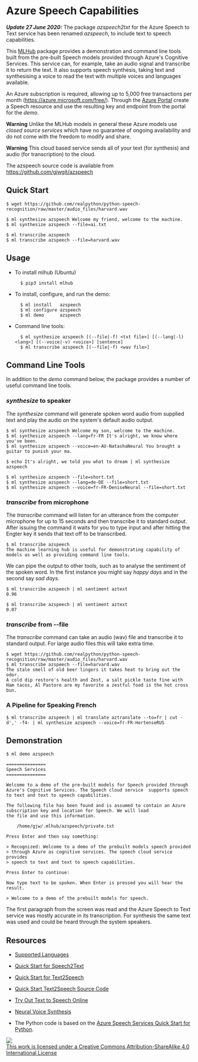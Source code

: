 # Azure Speech Capabilities

***Update 27 June 2020:*** The package *azspeech2txt* for the Azure Speech
to Text service has been renamed *azspeech*, to include text to speech
capabilities.

This [MLHub](https://mlhub.ai) package provides a demonstration and
command line tools built from the pre-built Speech models provided
through Azure's Cognitive Services. This service can, for example,
take an audio signal and transcribe it to return the text. It also
supports speech synthesis, taking text and synthesising a voice to
read the text with multiple voices and languages available.

An Azure subscription is required, allowing up to 5,000 free
transactions per month (https://azure.microsoft.com/free/). Through
the [Azure Portal](https://ms.portal.azure.com) create a Speech
resource and use the resulting key and endpoint from the portal for
the *demo*.

**Warning** Unlike the MLHub models in general these Azure models use
*closed source services* which have no guarantee of ongoing
availability and do not come with the freedom to modify and share.

**Warning** This cloud based service sends all of your text (for
synthesis) and audio (for transcription) to the cloud.

The azspeech source code is available from
https://github.com/gjwgit/azspeech

## Quick Start

```console
$ wget https://github.com/realpython/python-speech-recognition/raw/master/audio_files/harvard.wav

$ ml synthesize azspeech Welcome my friend, welcome to the machine.
$ ml synthesize azspeech --file=ai.txt

$ ml transcribe azspeech
$ ml transcribe azspeech --file=harvard.wav
```

## Usage

- To install mlhub (Ubuntu)

		$ pip3 install mlhub

- To install, configure, and run the demo:

		$ ml install   azspeech
		$ ml configure azspeech
		$ ml demo      azspeech
		
- Command line tools:

		$ ml synthesize azspeech [(--file|-f) <txt file>] [(--lang|-l) <lang>] [(--voice|-v) <voice>] [sentence]
		$ ml transcribe azspeech [(--file|-f) <wav file>]


## Command Line Tools

In addition to the *demo* command below, the package provides a number
of useful command line tools.

### *synthesize* to speaker

The *synthesize* command will generate spoken word audio from supplied
text and play the audio on the system's default audio output.

```console
$ ml synthesize azspeech Welcome my son, welcome to the machine.
$ ml synthesize azspeech --lang=fr-FR It's alright, we know where you've been.
$ ml synthesize azspeech --voice=en-AU-NatashaNeural You brought a guitar to punish your ma.

$ echo It's alright, we told you what to dream | ml synthesize azspeech

$ ml synthesize azspeech --file=short.txt
$ ml synthesize azspeech --lang=de-DE --file=short.txt
$ ml synthesize azspeech --voice=fr-FR-DeniseNeural --file=short.txt
```

### *transcribe* from microphone

The *transcribe* command will listen for an utterance from the computer microphone
for up to 15 seconds and then transcribe it to standard output. After
issuing the command it waits for you to type input and after hitting
the Engter key it sends that text off to be transcribed.

```console
$ ml transcribe azspeech
The machine learning hub is useful for demonstrating capability of 
models as well as providing command line tools.
```
We can pipe the output to other tools, such as to analyse the
sentiment of the spoken word. In the first instance you might say
*happy days* and in the second say *sad days*.

```console
$ ml transcribe azspeech | ml sentiment aztext
0.96

$ ml transcribe azspeech | ml sentiment aztext
0.07
```

### *transcribe* from --file

The *transcribe* command can take an audio (wav) file and transcribe
it to standard output. For large audio files this will take extra
time.

```console
$ wget https://github.com/realpython/python-speech-recognition/raw/master/audio_files/harvard.wav
$ ml transcribe azspeech --file=harvard.wav
The stale smell of old beer lingers it takes heat to bring out the odor.
A cold dip restore's health and Zest, a salt pickle taste fine with
Ham tacos, Al Pastore are my favorite a zestful food is the hot cross bun.
```

### A Pipeline for Speaking French
```console
$ ml transcribe azspeech | ml translate aztranslate --to=fr | cut -d',' -f4- | ml synthesize azspeech --voice=fr-FR-HortenseRUS
```

## Demonstration

```console
$ ml demo azspeech 

===============
Speech Services
===============

Welcome to a demo of the pre-built models for Speech provided through
Azure's Cognitive Services. The Speech cloud service  supports speech
to text and text to speech capabilities.

The following file has been found and is assumed to contain an Azure 
subscription key and location for Speech. We will load 
the file and use this information.

    /home/gjw/.mlhub/azspeech/private.txt

Press Enter and then say something: 

> Recognized: Welcome to a demo of the prebuilt models speech provided 
> through Azure as cognitive services. The speech cloud service provides
> speech to text and text to speech capabilities.

Press Enter to continue: 

Now type text to be spoken. When Enter is pressed you will hear the result.

> Welcome to a demo of the prebuilt models for speech.
```

The first paragraph from the screen was read and the Azure Speech to
Text service was mostly accurate in its transcription. For synthesis
the same text was used and could be heard through the system speakers.


## Resources

* [Supported
  Languages](https://docs.microsoft.com/en-gb/azure/cognitive-services/speech-service/language-support)

* [Quick Start for
  Speech2Text](https://github.com/Azure-Samples/cognitive-services-speech-sdk/blob/master/quickstart/python/from-microphone)
  
* [Quick Start for
  Text2Speech](https://docs.microsoft.com/en-us/azure/cognitive-services/speech-service/quickstarts/text-to-speech-audio-file?tabs=ubuntu%2Cwindowsinstall&pivots=programming-language-python)
  
* [Quick Start Text2Speech Source
  Code](https://github.com/Azure-Samples/cognitive-services-speech-sdk/blob/master/quickstart/python/text-to-speech/quickstart.py)
  
* [Try Out Text to
  Speech Online](https://azure.microsoft.com/en-us/services/cognitive-services/text-to-speech/#features)
  
* [Neural Voice
  Synthesis](https://docs.microsoft.com/en-us/azure/cognitive-services/speech-service/language-support#text-to-speech)
  
* The Python code is based on the [Azure Speech Services Quick Start for
Python](https://docs.microsoft.com/en-us/azure/cognitive-services/speech-service/quickstart-python).

![](https://i.creativecommons.org/l/by-sa/4.0/88x31.png)  
[This work is licensed under a Creative Commons Attribution-ShareAlike 4.0 International License](http://creativecommons.org/licenses/by-sa/4.0/)
